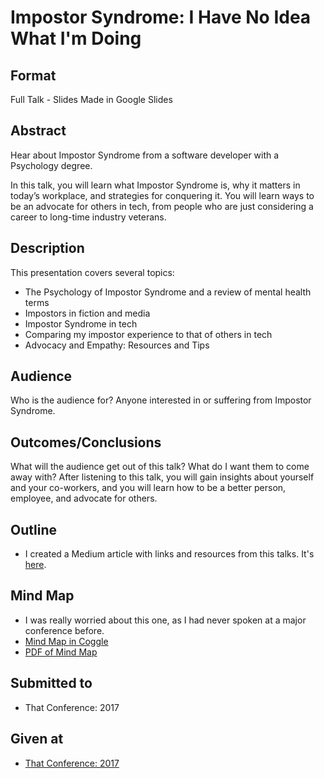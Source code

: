 # Impostor Syndrome: I Have No Idea What I'm Doing

## Format
Full Talk - Slides Made in Google Slides

## Abstract
Hear about Impostor Syndrome from a software developer with a Psychology degree.

In this talk, you will learn what Impostor Syndrome is, why it matters in today’s workplace, and strategies for conquering it. You will learn ways to be an advocate for others in tech, from people who are just considering a career to long-time industry veterans.

## Description

This presentation covers several topics:
- The Psychology of Impostor Syndrome and a review of mental health terms
- Impostors in fiction and media
- Impostor Syndrome in tech
- Comparing my impostor experience to that of others in tech
- Advocacy and Empathy: Resources and Tips

## Audience
Who is the audience for?
Anyone interested in or suffering from Impostor Syndrome.

## Outcomes/Conclusions
What will the audience get out of this talk? What do I want them to come away with?
After listening to this talk, you will gain insights about yourself and your co-workers, and you will learn how to be a better person, employee, and advocate for others.

## Outline
- I created a Medium article with links and resources from this talks.  It's [here](https://medium.com/@rosslarsonWI/resources-for-impostor-syndrome-empathy-and-advoacy-dc40d8c3594e).

## Mind Map
- I was really worried about this one, as I had never spoken at a major conference before.
- [Mind Map in Coggle](https://coggle.it/diagram/WUF1d8EQawABBaNu/t/impostor-syndrome)
- [PDF of Mind Map](.././Coggles/Impostor_Syndrome_Coggle.pdf)


## Submitted to
- That Conference: 2017

## Given at
- [That Conference: 2017](https://rosslarson.com/talks/impostor-syndrome/)
